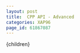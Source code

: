 ```yaml
---
layout: post
title:  CPP API - Advanced
categories: XAP96
page_id: 61867087
---
```


{children}
